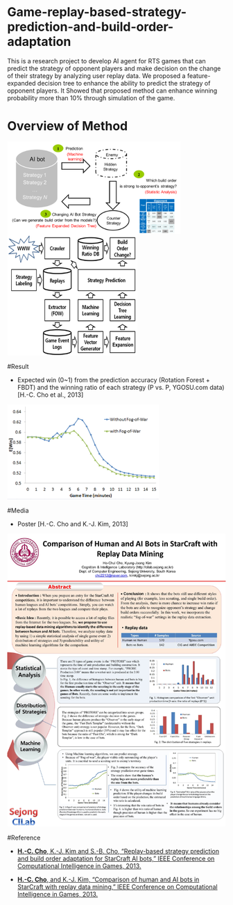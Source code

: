 # Game-replay-based-strategy-prediction-and-build-order-adaptation
This is a research project to develop AI agent for RTS games that can predict the strategy of opponent players and make decision on the change of their strategy by analyzing user replay data. We proposed a feature-expanded decision tree to enhance the ability to predict the strategy of opponent players. It Showed that proposed method can enhance winning probability more than 10% through simulation of the game.

# Overview of Method
<img src="https://github.com/chc2212/Game-replay-based-strategy-prediction-and-build-order-adaptation/blob/master/pic1.png" width="400" align ="left">
<img src="https://github.com/chc2212/Game-replay-based-strategy-prediction-and-build-order-adaptation/blob/master/pic2.png" width="300">

#Result
* Expected win (0~1) from the prediction accuracy (Rotation Forest + FBDT) and the winning ratio of each strategy (P vs. P, YGOSU.com data) [H.-C. Cho et al., 2013]
 

<img src="https://github.com/chc2212/Game-replay-based-strategy-prediction-and-build-order-adaptation/blob/master/result.png" width="350">

#Media
* Poster [H.-C. Cho and K.-J. Kim, 2013]

<img src="https://github.com/chc2212/Game-replay-based-strategy-prediction-and-build-order-adaptation/blob/master/poster.jpg" width="550">

#Reference
* [**H.-C. Cho**, K.-J. Kim and S.-B. Cho, “Replay-based strategy prediction and build order adaptation for StarCraft AI bots,” IEEE Conference on Computational Intelligence in Games, 2013.](http://cilab.sejong.ac.kr/home/lib/exe/fetch.php?media=public:paper:cig_2013.pdf)

* [**H.-C. Cho**, and K.-J. Kim, “Comparison of human and AI bots in StarCraft with replay data mining,” IEEE Conference on Computational Intelligence in Games, 2013.](http://cilab.sejong.ac.kr/home/lib/exe/fetch.php?media=public:paper:cig_2013_cho.pdf)
